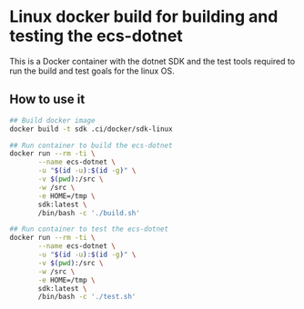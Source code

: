 # Linux docker build for building and testing the ecs-dotnet

This is a Docker container with the dotnet SDK and the test tools required to run the
build and test goals for the linux OS.

## How to use it

```bash
## Build docker image
docker build -t sdk .ci/docker/sdk-linux

## Run container to build the ecs-dotnet
docker run --rm -ti \
       --name ecs-dotnet \
       -u "$(id -u):$(id -g)" \
       -v $(pwd):/src \
       -w /src \
       -e HOME=/tmp \
       sdk:latest \
       /bin/bash -c './build.sh'

## Run container to test the ecs-dotnet
docker run --rm -ti \
       --name ecs-dotnet \
       -u "$(id -u):$(id -g)" \
       -v $(pwd):/src \
       -w /src \
       -e HOME=/tmp \
       sdk:latest \
       /bin/bash -c './test.sh'
```
